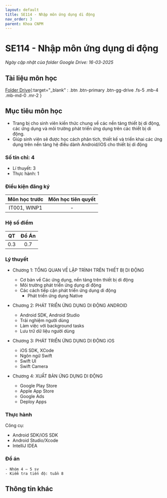 ```yaml
---
layout: default
title: SE114 - Nhập môn ứng dụng di động
nav_order: 3
parent: Khoa CNPM
---
```


# SE114 - Nhập môn ứng dụng di động

*Ngày cập nhật của folder Google Drive: 16-03-2025*
## Tài liệu môn học

[Folder Drive](https://drive.google.com/drive/folders/1BY6ysw1HcrRfp5S3eepwEJ885v9BFXq5?usp=drive_link){:target="_blank" : .btn .btn-primary .btn-gg-drive .fs-5 .mb-4 .mb-md-0 .mr-2 }

## Mục tiêu môn học
- Trang bị cho sinh viên kiến thức chung về các nền tảng thiết bị di động, các ứng dụng và môi trường phát triển ứng dụng trên các thiết bị di động.
- Giúp sinh viên sẽ được học cách phân tích, thiết kế và triển khai các ứng dụng trên nền tảng hệ điều dành Android/iOS cho thiết bị di động


### Số tín chỉ: 4
- Lí thuyết: 3
- Thực hành: 1

### Điều kiện đăng ký

| Môn học trước| Môn học tiên quyết  |  
|------|-----|  
| <center>IT001, WINP1</center> | <center>-</center> |  

### Hệ số điểm

|  QT  | Đồ Án |  
|------|-----|  
| <center>0.3</center> | <center>0.7</center> |  

### Lý thuyết

- Chương 1: TỔNG QUAN VỀ LẬP TRÌNH TRÊN THIẾT BỊ DI ĐỘNG

    - Cơ bản về Các ứng dụng, nền tảng trên thiết bị di động
    - Môi trường phát triển ứng dụng di động
    - Các cách tiếp cận phát triển ứng dụng di động
        - Phát triển ứng dụng Native

- Chương 2: PHÁT TRIỂN ỨNG DỤNG DI ĐỘNG ANDROID
    - Android SDK, Android Studio
    - Trải nghiệm người dùng
    - Làm việc với background tasks
    - Lưu trữ dữ liệu người dùng

- Chương 3: PHÁT TRIỂN ỨNG DỤNG DI ĐỘNG iOS
    - iOS SDK, XCode
    - Ngôn ngữ Swift
    - Swift UI
    - Swift Camera

- Chương 4: XUẤT BẢN ỨNG DỤNG DI ĐỘNG
    - Google Play Store
    - Apple App Store
    - Google Ads
    - Deploy Apps

### Thực hành
Công cụ:
- Android SDK/iOS SDK
- Android Studio/Xcode
- IntelliJ IDEA


### Đồ án
    - Nhóm 4 – 5 sv
    - Kiểm tra tiến độ: tuần 8
    
## Thông tin khác
